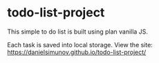 # todo-list-project

This simple to do list is built using plan vanilla JS.

Each task is saved into local storage. View the site: https://danielsimunov.github.io/todo-list-project/
